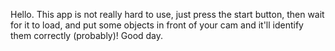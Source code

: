 Hello.
This app is not really hard to use, just press the start button, then wait for it to load, and put some objects in front of your cam and it'll identify them correctly (probably)!
Good day.
